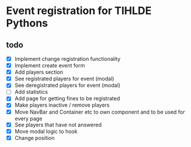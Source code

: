 # Event registration for TIHLDE Pythons

## todo

- [x] Implement change registration functionality
- [x] Implement create event form
- [x] Add players section
- [x] See registrated players for event (modal)
- [x] See deregistrated players for event (modal)
- [ ] Add statistics
- [x] Add page for getting fines to be registrated
- [x] Make players inactive / remove players
- [x] Move NavBar and Container etc to own component and to be used for every page
- [x] See players that have not answered
- [x] Move modal logic to hook
- [x] Change position
